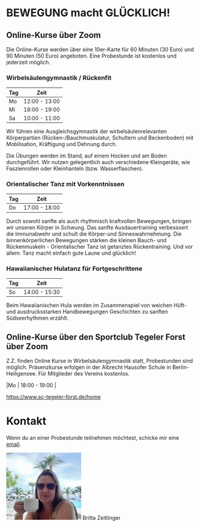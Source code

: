 # BEWEGUNG macht GLÜCKLICH!

## Online-Kurse über Zoom

Die Online-Kurse werden über eine 10er-Karte für 60 Minuten (30 Euro) und 90 Minuten (50 Euro) angeboten. Eine Probestunde ist kostenlos und jederzeit möglich.

### Wirbelsäulengymnastik / Rückenfit


| Tag           | Zeit          |
| ------------- | ------------- |
| Mo            | 12:00 - 13:00 |
| Mi            | 18:00 - 19:00 |
| Sa            | 10:00 - 11:00 |


Wir führen eine Ausgleichsgymnastik der wirbelsäulenrelevanten Körperpartien (Rücken-/Bauchmuskulatur, Schultern und Beckenboden) mit
Mobilisation, Kräftigung und Dehnung durch.

Die Übungen werden im Stand, auf einem Hocken und am Boden durchgeführt. Wir nutzen gelegentlich auch verschiedene Kleingeräte,
wie Faszienrollen oder Kleinhanteln (bzw. Wasserflaschen).


### Orientalischer Tanz mit Vorkenntnissen

| Tag           | Zeit          |
| ------------- | ------------- |
| Do            | 17:00 - 18:00 |

Durch sowohl sanfte als auch rhythmisch kraftvollen Bewegungen, bringen wir unseren Körper in Schwung. Das sanfte Ausdauertraining verbesssert die Immunabwehr und schult die Körper-und Sinneswahrnehmung. Die binnenkörperlichen Bewegungen stärken die kleinen Bauch- und Rückenmuskeln - Orientalischer Tanz ist getanztes Rückentraining. Und vor allem: Tanz macht einfach gute Laune und glücklich!


### Hawaiianischer Hulatanz für Fortgeschrittene

| Tag           | Zeit          |
| ------------- | ------------- |
| So            | 14:00 - 15:30 |

Beim Hawaiianischen Hula werden im Zusammenspiel von weichen Hüft- und ausdrucksstarken Handbewegungen Geschichten zu sanften Südseerhythmen erzählt. 



## Online-Kurse über den Sportclub Tegeler Forst über Zoom

Z.Z. finden Online Kurse in Wirbelsäulengymnastik statt, Probestunden sind möglich. Präsenzkurse erfolgen in der Albrecht Hausofer Schule in Berlin-Heiligensee. Für Mitglieder des Vereins kostenlos.

|Mo             | 18:00 - 19:00 | 

https://www.sc-tegeler-forst.de/home


# Kontakt

Wenn du an einer Probestunde teilnehmen möchtest, schicke mir eine [email](mailto:britta@zeitlinger.de?subject=Kurse).

<img src="assets/britta.jpg" width="200"> 
Britta Zeitlinger


